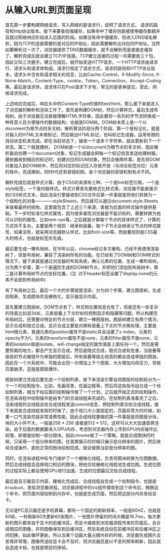 # 从输入URL到页面呈现

首先第一步要构建网络请求，写入网络的是请求行，说明了请求方式， 请求的路径和http协议版本。接下来要查找强缓存，如果命中了缓存则直接使用缓存数据并且跳过网络响应阶段进入后面的阶段。如果没有命中强缓存，则进入DNS域名解析，因为TCP的连接需要的是对应的IP地址，因此需要解析出对应的IP地址。当然如果解析过一次了，浏览器提供了DNS数据缓存，就不会解析而是直接走缓存了。解析完成后就会建立TCP/IP连接。TCP建立连接的过程一共需要放三个包，因此又叫三次握手。建立完成后，就开始发送HTTP请求，一个HTTP请求由请求行，请求头和请求体构成。请求行规定了请求方式，请求的路径和HTTP协议版本。请求头中含有和请求相关的信息，比如Cache-Control，if-Modify-Since, if-None-Match，Content-Type，cookie，Token，Connection，Accept-Coding等。最后是请求体，请求体只在Post请求下才有，常见的是表单提交。至此，网络请求完成。

上述响应完成后，响应头中的Content-Type的值时text/html，那么接下来就进入了浏览器的解析和渲染工作了。首先是构建DOM树，然后计算样式，最后生成布局树。由于浏览器无法直接理解HTML字符串，因此要将一系列的字节流转换成一种有意义且方便操作的数据结构，也就是DOM树。DOM树本质上是一个以document为根节点的多叉树。解析算法阶段分两个阶段，第一个是标记化，就是对输入的HTML文本做标记，然后输出HTML标记，也叫标记生成器。运用有限的自动状态机来完成。即在当前状态下，接收一个或多个字符串，就会更新到下一个状态。第二个就是建树， DOM树是一个以document为根节点的多叉树，因此解析器会创建一个document对象，标记生成器会把每一个标记信息发送给建树器。建树器收到相应的标记时，创建对应的DOM对象，然后会做两件事，首先将DOM对象加入到DOM树中，然后将对应的标记压入存放开放（与闭合标签对应）元素的栈中，完成建树。同时H5还有容错机制，各个浏览器的容错机制有点不同。

解析完成后就是样式计算，由于CSS的来源有三种，一个是link标签引用，一个是style标签，一个是内联样式。样式计算首先要格式化样式表，浏览器不能直接识别CSS样式文本，因此渲染引擎接收到CSS文件后第一件事就是将他们转换为一个结构化的对象————styleSheets，然后就可以通过document.style.Sheets来查看最终的结构，这里面包含了上述三个来源，直接为后面的样式操作提供基础。下一步时标准化样式属性，因为很多属性浏览器是不能识别的，需要转换为他可以识别的属性，比如rem->px等。之后就是计算每个节点的具体样式了，计算的方式并不复杂，主要是两个规则：继承和层叠。每个子节点会继承父节点的样式属性，如果没有，就采用浏览器默认样式，比如font-size等。而层叠规则是CSS最大的特点，也就是标签优先级。

最后要生成一棵布局树，在16年以后，chrome经过多次重构，已经不再使用渲染树了，但是布局树，兼容了渲染树所有的功能。在已经有了DOM树和DOM样式的情况下，接下来就是通过浏览器的布局系统，确认元素的位置，生成一棵布局树。分为两个步骤，第一个是遍历生成的DOM树节点，并把他们添加到布局树中，第二是计算布局树节点的坐标位置。(注: 对于header标签设置了display:none的元素不会放到布局树中)

有了布局树之后，最后一个大的步骤就是渲染，分为四个步骤，建立图层树，生成绘制表，生成图块并且栅格化，显示器显示内容。

首先要建立图层树，DOM节点有了，样式和位置信息也有了，但是还有一些复杂的场景比如说3d长，元素层叠上下文时如何控制显示和隐藏等问题。所以构建完布局树后，还需要对特定的节点分层，建立一棵图层树。图层树建立有两个情况，显示合成和隐式合成。显示合成主要是对拥有层叠上下文的节点做处理，主要是html根元素，普通元素的position属性不是static并且设置了z-index，元素的opacity不为1，元素的transform属性不是none，元素的filter属性不是none，元素的isolation值是isolate，will-change指定的属性值是上面任何一个。然后是需要剪裁的地方，都会产生显示合成。然后是隐式合成，隐式合成有危害，当层叠等级低的节点被提升为单独的图层后，所有层叠等级比他高的都会变成单独的图层。因此在一个大系统中，可能会出现一次增加上千个图层，大大增加内存压力，导致页面崩溃，这就是图层爆炸。

图层树建立完成后要生成一个绘制列表，接下来渲染引擎会将图层的绘制拆分为一个一个的绘制指令，比如，先画背景，在画边框等，然后将这些指令组合成一个待绘制列表，相当于给后面的绘制操作做了一个计划。之后就开始正式的绘制操作，在渲染进程中绘制操作是由专门的合成线程来完成的。在绘制列表准备完了之后，渲染线程的主线程会给合成线程发送commit信息，把绘制列表交给合成线程。接下来就是合成线程发挥的时候了，由于视口大小是固定的，页面非常大的时候，如果一口气渲染完就非常浪费性能，因此合成线程要做的第一件事就是将图层分块，块的大小并不大，一般是256 * 256 或者是512 * 512，这样可以大大加速首屏渲染。由于后面的数据要进入GPU内存，考虑到浏览器内存上传到GPU内存操作比较慢，即便是绘制一部分图块，因此chrome做了一个策略，就是合成图快的时候，只采用一个低分辨率的图，在首屏展示的时候只展示低分辨率的图片，然后继续合成操作，直到正常的图块绘制完成，就会替换当前低分辨率的图。

同时，在渲染进程中标专门维护了一个栅格化线程，负责将图块转换为位图数据。然后合成线程会选择视口附近的图块，把他交给栅格化线程池生成位图。生成位图的过程实际上都会使用GPU进行加速，生成的位图最后交给合成线程。

最后是显示器显示内容，栅格化完成后，合成线程会生成一个绘制指令，也就是`DrawQuad`，发给浏览器进程。浏览器进程中的viz组件接收到这个命令后，根据这个命令，把页面内容绘制到内存中，也就是生成页面，然后把这部分内存发给显卡。

无论是PC显示器还是手机屏幕，都有一个固定的刷新频率，一般是60HZ，也就是60帧，一秒刷新60次更新60张图片，一张图片停留的时间大概是16.7ms，每次更新的图片都来自于显卡的前缓冲区。而显卡接收到浏览器进程传来的页面后，会合成相应的图像，并将图像保存到后缓冲区，然后系统自动在前缓冲区和后缓冲区之间切换，如此循环更新。所以当某个动画大量占据内存的时候，浏览器生成图片会变得非常慢，图像传送给显卡会不及时，而浏览器还是以不变的频率刷新，因此就会造成卡帧，也就是明显的掉帧。
